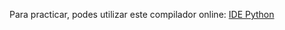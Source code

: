 Para practicar, podes utilizar este compilador online: [IDE Python](https://repl.it/repls/VagueKosherMachinecode)